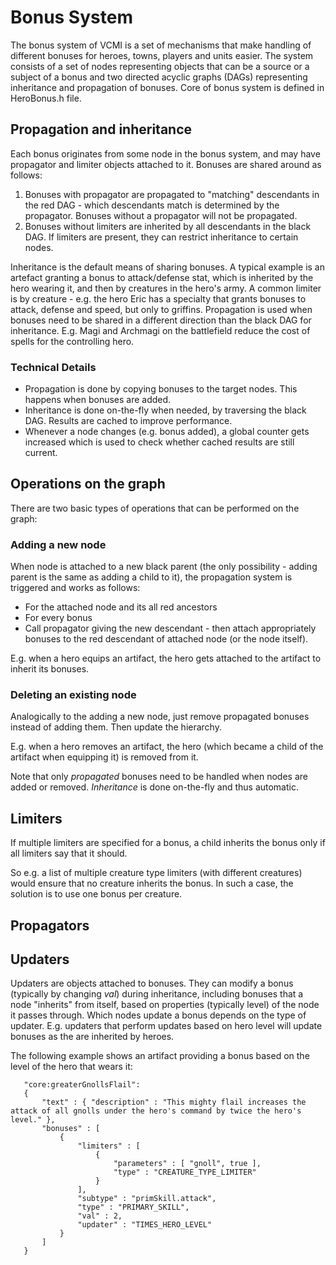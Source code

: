 # Bonus System

The bonus system of VCMI is a set of mechanisms that make handling of different bonuses for heroes, towns, players and units easier. The system consists of a set of nodes representing objects that can be a source or a subject of a bonus and two directed acyclic graphs (DAGs) representing inheritance and propagation of bonuses. Core of bonus system is defined in HeroBonus.h file.

## Propagation and inheritance

Each bonus originates from some node in the bonus system, and may have propagator and limiter objects attached to it. Bonuses are shared around as follows:

1. Bonuses with propagator are propagated to "matching" descendants in the red DAG - which descendants match is determined by the propagator. Bonuses without a propagator will not be propagated.
2. Bonuses without limiters are inherited by all descendants in the black DAG. If limiters are present, they can restrict inheritance to certain nodes.

Inheritance is the default means of sharing bonuses. A typical example is an artefact granting a bonus to attack/defense stat, which is inherited by the hero wearing it, and then by creatures in the hero's army.
A common limiter is by creature - e.g. the hero Eric has a specialty that grants bonuses to attack, defense and speed, but only to griffins.
Propagation is used when bonuses need to be shared in a different direction than the black DAG for inheritance. E.g. Magi and Archmagi on the battlefield reduce the cost of spells for the controlling hero.

### Technical Details

- Propagation is done by copying bonuses to the target nodes. This happens when bonuses are added.
- Inheritance is done on-the-fly when needed, by traversing the black DAG. Results are cached to improve performance.
- Whenever a node changes (e.g. bonus added), a global counter gets increased which is used to check whether cached results are still current.

## Operations on the graph

There are two basic types of operations that can be performed on the graph:

### Adding a new node

When node is attached to a new black parent (the only possibility - adding parent is the same as adding a child to it), the propagation system is triggered and works as follows:

- For the attached node and its all red ancestors
- For every bonus
- Call propagator giving the new descendant - then attach appropriately bonuses to the red descendant of attached node (or the node itself).

E.g. when a hero equips an artifact, the hero gets attached to the artifact to inherit its bonuses.

### Deleting an existing node

Analogically to the adding a new node, just remove propagated bonuses instead of adding them. Then update the hierarchy.

E.g. when a hero removes an artifact, the hero (which became a child of the artifact when equipping it) is removed from it.

Note that only *propagated* bonuses need to be handled when nodes are added or removed. *Inheritance* is done on-the-fly and thus automatic.

## Limiters

If multiple limiters are specified for a bonus, a child inherits the bonus only if all limiters say that it should.

So e.g. a list of multiple creature type limiters (with different creatures) would ensure that no creature inherits the bonus. In such a case, the solution is to use one bonus per creature.

## Propagators

## Updaters

Updaters are objects attached to bonuses. They can modify a bonus (typically by changing *val*) during inheritance, including bonuses that a node "inherits" from itself, based on properties (typically level) of the node it passes through. Which nodes update a bonus depends on the type of updater. E.g. updaters that perform updates based on hero level will update bonuses as the are inherited by heroes.

The following example shows an artifact providing a bonus based on the level of the hero that wears it:

```json5
   "core:greaterGnollsFlail":
   {
       "text" : { "description" : "This mighty flail increases the attack of all gnolls under the hero's command by twice the hero's level." },
       "bonuses" : [
           {
               "limiters" : [
                   {
                       "parameters" : [ "gnoll", true ],
                       "type" : "CREATURE_TYPE_LIMITER"
                   }
               ],
               "subtype" : "primSkill.attack",
               "type" : "PRIMARY_SKILL",
               "val" : 2,
               "updater" : "TIMES_HERO_LEVEL"
           }
       ]
   }
```
